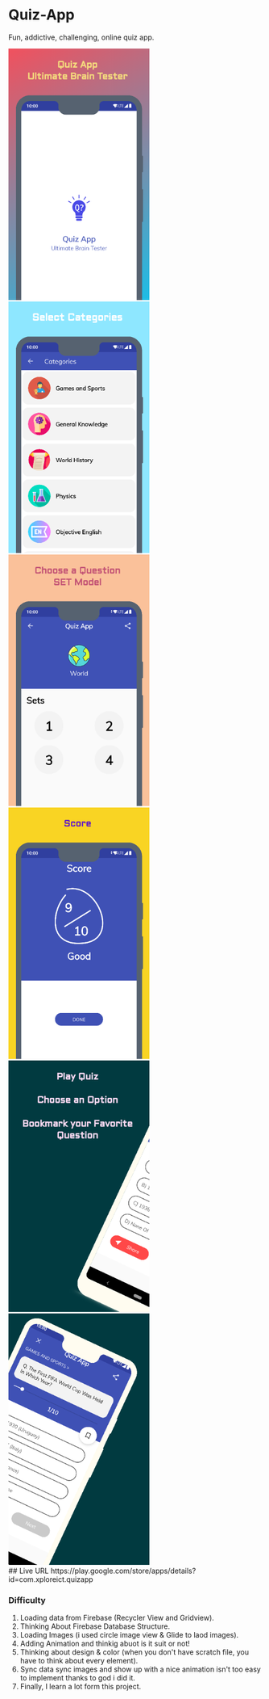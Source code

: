 # Quiz-App
Fun, addictive, challenging, online quiz app.

<div>
<img src="images/download%20(1).png" width="280"/>&nbsp;&nbsp;&nbsp;&nbsp;&nbsp;&nbsp;&nbsp;&nbsp;
<img src="images/download%20(2).png" width="280"/>&nbsp;&nbsp;&nbsp;&nbsp;&nbsp;&nbsp;&nbsp;&nbsp;
<img src="images/download%20(3).png" width="280"/>&nbsp;&nbsp;&nbsp;&nbsp;&nbsp;&nbsp;&nbsp;&nbsp;
<img src="images/download%20(6).png" width="280"/>&nbsp;&nbsp;&nbsp;&nbsp;&nbsp;&nbsp;&nbsp;&nbsp;
<img src="images/download%20(4).png" width="280"/>&nbsp;&nbsp;&nbsp;&nbsp;&nbsp;&nbsp;&nbsp;&nbsp;
<img src="images/download%20(5).png" width="280"/>
</div>
## Live URL
https://play.google.com/store/apps/details?id=com.xploreict.quizapp

### Difficulty

1) Loading data from Firebase (Recycler View and Gridview).
2) Thinking About Firebase Database Structure.
3) Loading Images (i used circle image view & Glide to laod images).
4) Adding Animation and thinkig abuot is it suit or not!
5) Thinking about design & color (when you don't have scratch file, you have to think about every element).
6) Sync data sync images and show up with a nice animation isn't too easy to implement thanks to god i did it.
7) Finally, I learn a lot form this project.
